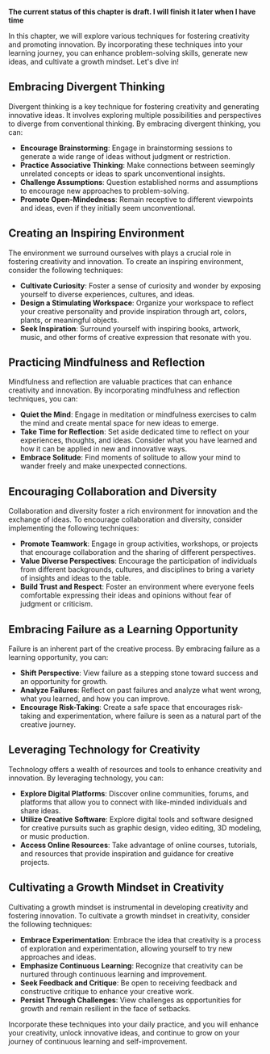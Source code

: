 **The current status of this chapter is draft. I will finish it later when I have time**

In this chapter, we will explore various techniques for fostering creativity and promoting innovation. By incorporating these techniques into your learning journey, you can enhance problem-solving skills, generate new ideas, and cultivate a growth mindset. Let's dive in!

Embracing Divergent Thinking
----------------------------

Divergent thinking is a key technique for fostering creativity and generating innovative ideas. It involves exploring multiple possibilities and perspectives to diverge from conventional thinking. By embracing divergent thinking, you can:

* **Encourage Brainstorming**: Engage in brainstorming sessions to generate a wide range of ideas without judgment or restriction.
* **Practice Associative Thinking**: Make connections between seemingly unrelated concepts or ideas to spark unconventional insights.
* **Challenge Assumptions**: Question established norms and assumptions to encourage new approaches to problem-solving.
* **Promote Open-Mindedness**: Remain receptive to different viewpoints and ideas, even if they initially seem unconventional.

Creating an Inspiring Environment
---------------------------------

The environment we surround ourselves with plays a crucial role in fostering creativity and innovation. To create an inspiring environment, consider the following techniques:

* **Cultivate Curiosity**: Foster a sense of curiosity and wonder by exposing yourself to diverse experiences, cultures, and ideas.
* **Design a Stimulating Workspace**: Organize your workspace to reflect your creative personality and provide inspiration through art, colors, plants, or meaningful objects.
* **Seek Inspiration**: Surround yourself with inspiring books, artwork, music, and other forms of creative expression that resonate with you.

Practicing Mindfulness and Reflection
-------------------------------------

Mindfulness and reflection are valuable practices that can enhance creativity and innovation. By incorporating mindfulness and reflection techniques, you can:

* **Quiet the Mind**: Engage in meditation or mindfulness exercises to calm the mind and create mental space for new ideas to emerge.
* **Take Time for Reflection**: Set aside dedicated time to reflect on your experiences, thoughts, and ideas. Consider what you have learned and how it can be applied in new and innovative ways.
* **Embrace Solitude**: Find moments of solitude to allow your mind to wander freely and make unexpected connections.

Encouraging Collaboration and Diversity
---------------------------------------

Collaboration and diversity foster a rich environment for innovation and the exchange of ideas. To encourage collaboration and diversity, consider implementing the following techniques:

* **Promote Teamwork**: Engage in group activities, workshops, or projects that encourage collaboration and the sharing of different perspectives.
* **Value Diverse Perspectives**: Encourage the participation of individuals from different backgrounds, cultures, and disciplines to bring a variety of insights and ideas to the table.
* **Build Trust and Respect**: Foster an environment where everyone feels comfortable expressing their ideas and opinions without fear of judgment or criticism.

Embracing Failure as a Learning Opportunity
-------------------------------------------

Failure is an inherent part of the creative process. By embracing failure as a learning opportunity, you can:

* **Shift Perspective**: View failure as a stepping stone toward success and an opportunity for growth.
* **Analyze Failures**: Reflect on past failures and analyze what went wrong, what you learned, and how you can improve.
* **Encourage Risk-Taking**: Create a safe space that encourages risk-taking and experimentation, where failure is seen as a natural part of the creative journey.

Leveraging Technology for Creativity
------------------------------------

Technology offers a wealth of resources and tools to enhance creativity and innovation. By leveraging technology, you can:

* **Explore Digital Platforms**: Discover online communities, forums, and platforms that allow you to connect with like-minded individuals and share ideas.
* **Utilize Creative Software**: Explore digital tools and software designed for creative pursuits such as graphic design, video editing, 3D modeling, or music production.
* **Access Online Resources**: Take advantage of online courses, tutorials, and resources that provide inspiration and guidance for creative projects.

Cultivating a Growth Mindset in Creativity
------------------------------------------

Cultivating a growth mindset is instrumental in developing creativity and fostering innovation. To cultivate a growth mindset in creativity, consider the following techniques:

* **Embrace Experimentation**: Embrace the idea that creativity is a process of exploration and experimentation, allowing yourself to try new approaches and ideas.
* **Emphasize Continuous Learning**: Recognize that creativity can be nurtured through continuous learning and improvement.
* **Seek Feedback and Critique**: Be open to receiving feedback and constructive critique to enhance your creative work.
* **Persist Through Challenges**: View challenges as opportunities for growth and remain resilient in the face of setbacks.

Incorporate these techniques into your daily practice, and you will enhance your creativity, unlock innovative ideas, and continue to grow on your journey of continuous learning and self-improvement.
